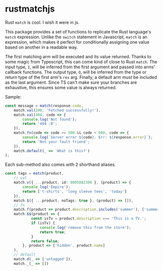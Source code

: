 # rustmatchjs

Rust `match` is cool. I wish it were in js.

This package provides a set of functions to replicate the Rust language's `match` expression. Unlike the `switch` statement in Javascript, `match` is an expression, which makes it perfect for conditionally assigning one value based on another in a readable way.

The first matching arm will be executed and its value returned. Thanks to some magic from Typescript, this can come kind of close to Rust `match`. The input type, `I`, will be inferred from the first argument and passed into arms' callback functions. The output type, `O`, will be inferred from the type or return type of the first arm's `res` arg. Finally, a default arm *must* be included as the last argument. Since TS can't make sure your branches are exhaustive, this ensures some value is always returned.



Sample:
```typescript
const message = match(response.code,
    match.val(200, 'Fetched successfully!'),
    match.val(404, code => {
        console.log('Not found');
        return '404 :0';
    }),
    match.fn(code => code >= 500 && code < 600, code => {
        console.log(`Server error ${code}. Err: ${response.error}`);
        return 'Not your fault friend';
    }),
    match.default(_ => 'What is this?')
);
```

Each sub-method also comes with 2 shorthand aliases.
```typescript
const tags = match(product, 
    // val
    match.v({ ...product, id: 8005882300 }, (product) => {
        console.log('Empire');
        return ['t-shirts', 'long sleeve tees', 'today']
    }),
    match.$({ ...product, noTags: true }, (product) => []),
    // fn
    match.f(product => product.description.includes('summer'), ['summer', 'outdoor', 'sale']),
    match.$$(product => {
            const isTv = product.description === 'This is a TV.';
            if (isTv) {
                console.log('remove this from the store');
                return true;
            }
            return false;
        }, product => ['hidden', product.name]
    ),
    // default
    match.d(_ => ['untagged']),
    match._(_ => [])
```
